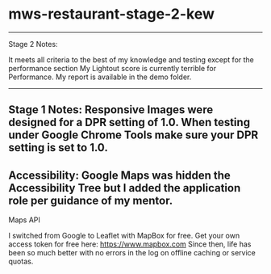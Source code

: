 # mws-restaurant-stage-2-kew
-----------------------------
Stage 2 Notes:

It meets all criteria to the best of my knowledge and testing except for the performance section
My Lightout score is currently terrible for Performance. My report is available in the demo folder.



-------------------------------------
Stage 1 Notes:
Responsive Images were designed for a DPR setting of 1.0. When testing under Google Chrome Tools make sure your DPR setting is set to 1.0.
-------------------------------------
Accessibility: Google Maps was hidden the Accessibility Tree but I added the application role per guidance of my mentor. 
-------------------------------------
Maps API

I switched from Google to Leaflet with MapBox for free. Get your own access token for free here: https://www.mapbox.com
Since then, life has been so much better with no errors in the log on offline caching or service quotas.


